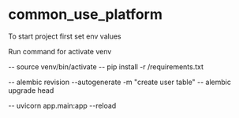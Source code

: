 # common_use_platform

To start project first set env values

Run command for activate venv

-- source venv/bin/activate 
-- pip install -r /requirements.txt

-- alembic revision --autogenerate -m "create user table"
-- alembic upgrade head

-- uvicorn app.main:app --reload



